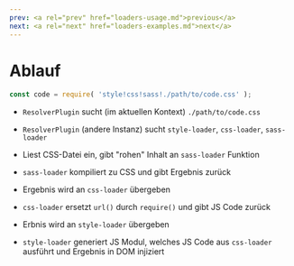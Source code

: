 ```yaml
---
prev: <a rel="prev" href="loaders-usage.md">previous</a>
next: <a rel="next" href="loaders-examples.md">next</a>
---
```


# Ablauf

```js
const code = require( 'style!css!sass!./path/to/code.css' );
```

- `ResolverPlugin` sucht (im aktuellen Kontext) `./path/to/code.css`

- `ResolverPlugin` (andere Instanz) sucht `style-loader`, `css-loader`, `sass-loader`

- Liest CSS-Datei ein, gibt "rohen" Inhalt an `sass-loader` Funktion

- `sass-loader` kompiliert zu CSS und gibt Ergebnis zurück

- Ergebnis wird an `css-loader` übergeben

- `css-loader` ersetzt `url()` durch `require()` und gibt JS Code zurück

- Erbnis wird an `style-loader` übergeben

- `style-loader` generiert JS Modul, welches JS Code aus `css-loader` ausführt und Ergebnis in DOM injiziert

